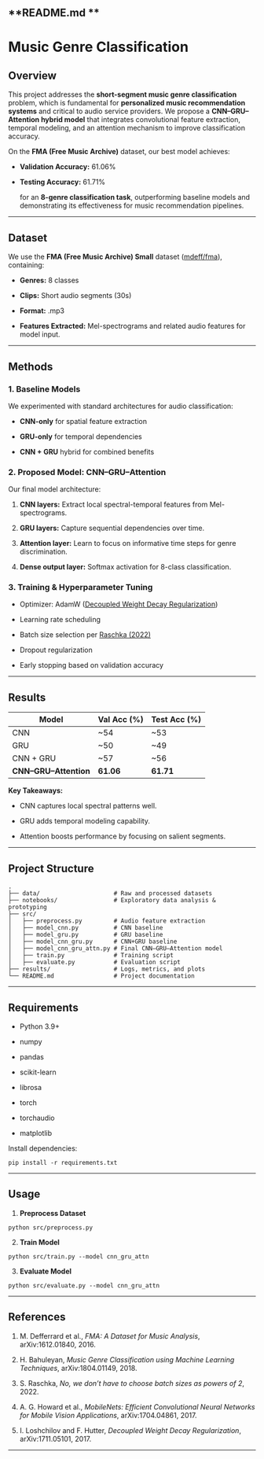 
## **README.md **

  

# **Music Genre Classification**

  

## **Overview**

  

This project addresses the **short-segment music genre classification** problem, which is fundamental for **personalized music recommendation systems** and critical to audio service providers. We propose a **CNN–GRU–Attention hybrid model** that integrates convolutional feature extraction, temporal modeling, and an attention mechanism to improve classification accuracy.

  

On the **FMA (Free Music Archive)** dataset, our best model achieves:

- **Validation Accuracy:** 61.06%
    
- **Testing Accuracy:** 61.71%
    
    for an **8-genre classification task**, outperforming baseline models and demonstrating its effectiveness for music recommendation pipelines.
    

---

## **Dataset**

  

We use the **FMA (Free Music Archive) Small** dataset ([mdeff/fma](https://github.com/mdeff/fma)), containing:

- **Genres:** 8 classes
    
- **Clips:** Short audio segments (30s)
    
- **Format:** .mp3
    
- **Features Extracted:** Mel-spectrograms and related audio features for model input.
    

---

## **Methods**

  

### **1. Baseline Models**

  

We experimented with standard architectures for audio classification:

- **CNN-only** for spatial feature extraction
    
- **GRU-only** for temporal dependencies
    
- **CNN + GRU** hybrid for combined benefits
    

  

### **2. Proposed Model: CNN–GRU–Attention**

  

Our final model architecture:

1. **CNN layers:** Extract local spectral-temporal features from Mel-spectrograms.
    
2. **GRU layers:** Capture sequential dependencies over time.
    
3. **Attention layer:** Learn to focus on informative time steps for genre discrimination.
    
4. **Dense output layer:** Softmax activation for 8-class classification.
    

  

### **3. Training & Hyperparameter Tuning**

- Optimizer: AdamW ([Decoupled Weight Decay Regularization](https://arxiv.org/abs/1711.05101))
    
- Learning rate scheduling
    
- Batch size selection per [Raschka (2022)](https://sebastianraschka.com/blog/2022/batch-size-2.html)
    
- Dropout regularization
    
- Early stopping based on validation accuracy
    

---

## **Results**

|**Model**|**Val Acc (%)**|**Test Acc (%)**|
|---|---|---|
|CNN|~54|~53|
|GRU|~50|~49|
|CNN + GRU|~57|~56|
|**CNN–GRU–Attention**|**61.06**|**61.71**|

**Key Takeaways:**

- CNN captures local spectral patterns well.
    
- GRU adds temporal modeling capability.
    
- Attention boosts performance by focusing on salient segments.
    

---

## **Project Structure**

```
.
├── data/                     # Raw and processed datasets
├── notebooks/                # Exploratory data analysis & prototyping
├── src/
│   ├── preprocess.py         # Audio feature extraction
│   ├── model_cnn.py          # CNN baseline
│   ├── model_gru.py          # GRU baseline
│   ├── model_cnn_gru.py      # CNN+GRU baseline
│   ├── model_cnn_gru_attn.py # Final CNN–GRU–Attention model
│   ├── train.py              # Training script
│   ├── evaluate.py           # Evaluation script
├── results/                  # Logs, metrics, and plots
└── README.md                 # Project documentation
```

---

## **Requirements**

- Python 3.9+
    
- numpy
    
- pandas
    
- scikit-learn
    
- librosa
    
- torch
    
- torchaudio
    
- matplotlib
    

  

Install dependencies:

```
pip install -r requirements.txt
```

---

## **Usage**

1. **Preprocess Dataset**
    

```
python src/preprocess.py
```

2. **Train Model**
    

```
python src/train.py --model cnn_gru_attn
```

3. **Evaluate Model**
    

```
python src/evaluate.py --model cnn_gru_attn
```

---

## **References**

1. M. Defferrard et al., _FMA: A Dataset for Music Analysis_, arXiv:1612.01840, 2016.
    
2. H. Bahuleyan, _Music Genre Classification using Machine Learning Techniques_, arXiv:1804.01149, 2018.
    
3. S. Raschka, _No, we don’t have to choose batch sizes as powers of 2_, 2022.
    
4. A. G. Howard et al., _MobileNets: Efficient Convolutional Neural Networks for Mobile Vision Applications_, arXiv:1704.04861, 2017.
    
5. I. Loshchilov and F. Hutter, _Decoupled Weight Decay Regularization_, arXiv:1711.05101, 2017.
    

---


